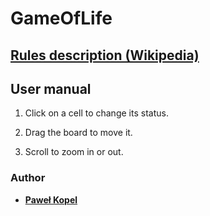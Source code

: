 # GameOfLife

## [Rules description (Wikipedia)](https://en.wikipedia.org/wiki/Conway%27s_Game_of_Life)

## User manual

1) Click on a cell to change its status.

2) Drag the board to move it.

3) Scroll to zoom in or out.

### Author
* **[Paweł Kopel](https://github.com/PKopel)**

